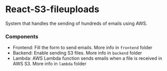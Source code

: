 # React-S3-fileuploads
System that handles the sending of hundreds of emails using AWS.

### Components
 - Frontend: Fill the form to send emails. More info in `frontend` folder
 - Backend: Enable sending S3 files. More info in `backend` folder
 - Lambda: AWS Lambda function sends emails when a file is received in AWS S3. More info in `lambda` folder

 
